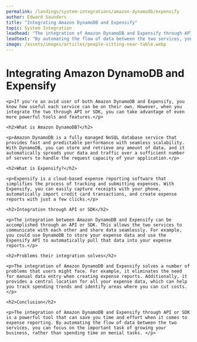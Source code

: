 ```yaml
---
permalink: /landings/system-integrations/amazon-dynamodb/expensify
author: Edward Saunders
title: "Integrating Amazon DynamoDB and Expensify"
topic: System Integration
leadhead: "The integration of Amazon DynamoDB and Expensify through API or SDK is a powerful tool that can save you time and effort when it comes to expense reporting"
leadtext: "By automating the flow of data between the two services, you can focus on the important task of growing your business, rather than spending time on menial tasks."
image: /assets/images/articles/people-sitting-near-table.webp
---
```

<div class="arttext">
	<h1>Integrating Amazon DynamoDB and Expensify</h1>

	<p>If you're an avid user of both Amazon DynamoDB and Expensify, you know how useful each service can be on their own. However, when you integrate the two through API or SDK, you can take advantage of even more powerful tools and features.</p>

	<h2>What is Amazon DynamoDB?</h2>

	<p>Amazon DynamoDB is a fully managed NoSQL database service that provides fast and predictable performance with seamless scalability. With DynamoDB, you can store and retrieve any amount of data, and it automatically spreads your data and traffic over a sufficient number of servers to handle the request capacity of your application.</p>

	<h2>What is Expensify?</h2>

	<p>Expensify is a cloud-based expense reporting software that simplifies the process of tracking and submitting expenses. With Expensify, you can easily capture receipts with your phone, automatically import credit card transactions, and create expense reports with just a few clicks.</p>

	<h2>Integration through API or SDK</h2>

	<p>The integration between Amazon DynamoDB and Expensify can be accomplished through an API or SDK. This allows the two services to communicate with each other and share data seamlessly. For example, you could use DynamoDB to store your expense data and use the Expensify API to automatically pull that data into your expense reports.</p>

	<h2>Problems their integration solves</h2>

	<p>The integration of Amazon DynamoDB and Expensify solves a number of problems that users might face. For example, it eliminates the need for manual data entry when creating expense reports. Additionally, it provides a central location for all your expense data, which can help you track spending trends and identify areas where you can cut costs.</p>

	<h2>Conclusion</h2>

	<p>The integration of Amazon DynamoDB and Expensify through API or SDK is a powerful tool that can save you time and effort when it comes to expense reporting. By automating the flow of data between the two services, you can focus on the important task of growing your business, rather than spending time on menial tasks. </p>

</div>